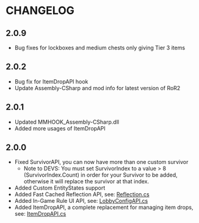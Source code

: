 # CHANGELOG

## 2.0.9
- Bug fixes for lockboxes and medium chests only giving Tier 3 items

## 2.0.2
- Bug fix for ItemDropAPI hook
- Update Assembly-CSharp and mod info for latest version of RoR2

## 2.0.1
- Updated MMHOOK_Assembly-CSharp.dll
- Added more usages of ItemDropAPI

## 2.0.0
- Fixed SurvivorAPI, you can now have more than one custom survivor
  - Note to DEVS: You must set SurvivorIndex to a value > 8 (SurvivorIndex.Count) in order for your Survivor to be added, otherwise it will replace the survivor at that index.
- Added Custom EntityStates support
- Added Fast Cached Reflection API, see: [Reflection.cs](https://github.com/risk-of-thunder/R2API/blob/master/R2API/Utils/Reflection.cs)
- Added In-Game Rule UI API, see: [LobbyConfigAPI.cs](https://github.com/risk-of-thunder/R2API/blob/master/R2API/LobbyConfigAPI.cs)
- Added ItemDropAPI, a complete replacement for managing item drops, see: [ItemDropAPI.cs](https://github.com/risk-of-thunder/R2API/blob/master/R2API/ItemDropAPI.cs)
